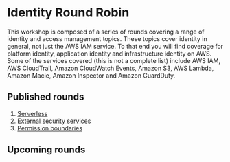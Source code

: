 # Identity Round Robin

This workshop is composed of a series of rounds covering a range of identity and access management topics. These topics cover identity in general, not just the AWS IAM service. To that end you will find coverage for platform identity, application identity and infrastructure identity on AWS. Some of the services covered (this is not a complete list) include AWS IAM, AWS CloudTrail, Amazon CloudWatch Events, Amazon S3, AWS Lambda, Amazon Macie, Amazon Inspector and Amazon GuardDuty.

## Published rounds
1. [Serverless](./serverless/index.md)
2. [External security services](./ess/index.md)
3. [Permission boundaries](./permission-boundaries/index.md) 

## Upcoming rounds